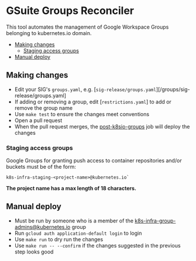 # GSuite Groups Reconciler

This tool automates the management of Google Workspace Groups belonging to kubernetes.io domain.

- [Making changes](#making-changes)
  - [Staging access groups](#staging-access-groups)
- [Manual deploy](#manual-deploy)

## Making changes

- Edit your SIG's `groups.yaml`, e.g. [`sig-release/groups.yaml`][/groups/sig-release/groups.yaml]
- If adding or removing a group, edit [`restrictions.yaml`] to add or remove the group name
- Use `make test` to ensure the changes meet conventions
- Open a pull request
- When the pull request merges, the [post-k8sio-groups] job will deploy the changes

### Staging access groups

Google Groups for granting push access to container repositories and/or buckets
must be of the form:

```console
k8s-infra-staging-<project-name>@kubernetes.io`
```

**The project name has a max length of 18 characters.**

## Manual deploy

- Must be run by someone who is a member of the k8s-infra-group-admins@kubernetes.io group
- Run `gcloud auth application-default login` to login
- Use `make run` to dry run the changes
- Use `make run -- --confirm` if the changes suggested in the previous step looks good

[post-k8sio-groups]: https://testgrid.k8s.io/sig-k8s-infra-k8sio#post-k8sio-groups
